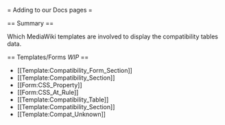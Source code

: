 = Adding to our Docs pages =

== Summary ==

Which MediaWiki templates are involved to display the compatibility tables data.

== Templates/Forms *WIP* ==

* [[Template:Compatibility_Form_Section]]  
* [[Template:Compatibility_Section]]
* [[Form:CSS_Property]]
* [[Form:CSS_At_Rule]]
* [[Template:Compatibility_Table]]
* [[Template:Compatibility_Section]]
* [[Template:Compat_Unknown]]